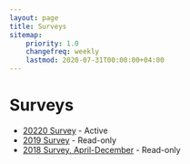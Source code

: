 ```yaml
---
layout: page
title: Surveys
sitemap:
    priority: 1.0
    changefreq: weekly
    lastmod: 2020-07-31T00:00:00+04:00
---
```

# Surveys

- [20220 Survey][2020survey] - Active
- [2019 Survey][2019survey] - Read-only
- [2018 Survey, April-December][2018survey] - Read-only

[2020survey]:https://docs.google.com/forms/d/e/1FAIpQLScaGdbkDh_mkl5Byfp6ofdpB2WCVDy6pEJw46lfi-6gJmbMEw/viewform?usp=sf_link
[2019survey]:https://docs.google.com/forms/d/1Cp8-hDI5bDkY2znItkigXuGHoGncOuVsQRShz-KiWVY
[2018survey]:https://docs.google.com/forms/d/e/1FAIpQLSdtl3k9jW_tX4GjmLfoztuD44vbg26B8Mfw_q-IK6E9VqQ6Rw/viewform

